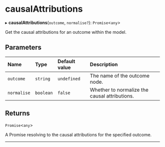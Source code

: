# causalAttributions


▸ **causalAttributions**(`outcome`, `normalise?`): `Promise`\<`any`\>

Get the causal attributions for an outcome within the model.

## Parameters

| Name | Type | Default value | Description |
| :------ | :------ | :------ | :------ |
| `outcome` | `string` | `undefined` | The name of the outcome node. |
| `normalise` | `boolean` | `false` | Whether to normalize the causal attributions. |

## Returns

`Promise`\<`any`\>

A Promise resolving to the causal attributions for the specified outcome.

___
